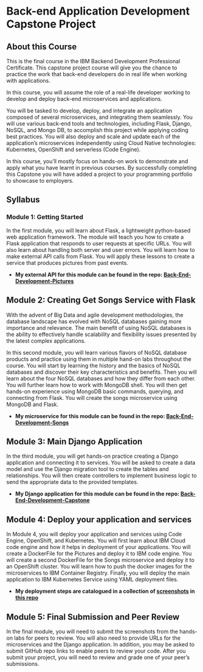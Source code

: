 # Back-end Application Development Capstone Project

## About this Course
This is the final course in the IBM Backend Development Professional Certificate. This capstone project course will give you the chance to practice the work that back-end developers do in real life when working with applications. 

In this course, you will assume the role of a real-life developer working to develop and deploy back-end microservices and applications. 

You will be tasked to develop, deploy, and integrate an application composed of several microservices, and integrating them seamlessly. You will use various back-end tools and technologies, including Flask, Django, NoSQL, and Mongo DB, to accomplish this project while applying coding best practices. You will also deploy and scale and update each of the application’s microservices independently using Cloud Native technologies: Kubernetes, OpenShift and serverless (Code Engine).

In this course, you’ll mostly focus on hands-on work to demonstrate and apply what you have learnt in previous courses. By successfully completing this Capstone you will have added a project to your programming portfolio to showcase to employers.

## Syllabus

### Module 1: Getting Started
In the first module, you will learn about Flask, a lightweight python-based web application framework. The module will teach you how to create a Flask application that responds to user requests at specific URLs. You will also learn about handling both server and user errors. You will learn how to make external API calls from Flask. You will apply these lessons to create a service that produces pictures from past events.

- **My external API for this module can be found in the repo: [Back-End-Development-Pictures](https://github.com/c85/Back-End-Development-Pictures)**

## Module 2: Creating Get Songs Service with Flask
With the advent of Big Data and agile development methodologies, the database landscape has evolved with NoSQL databases gaining more importance and relevance. The main benefit of using NoSQL databases is the ability to effectively handle scalability and flexibility issues presented by the latest complex applications.

In this second module, you will learn various flavors of NoSQL database products and practice using them in multiple hand-on labs throughout the course. You will start by learning the history and the basics of NoSQL databases and discover their key characteristics and benefits. Then you will learn about the four NoSQL databases and how they differ from each other. You will further learn how to work with MongoDB shell. You will then get hands-on experience using MongoDB basic commands, querying, and connecting from Flask. You will create the songs microservice using MongoDB and Flask.

- **My microservice for this module can be found in the repo: [Back-End-Development-Songs](https://github.com/c85/Back-End-Development-Songs)**

## Module 3: Main Django Application
In the third module, you will get hands-on practice creating a Django application and connecting it to services. You will be asked to create a data model and use the Django migration tool to create the tables and relationships. You will then create controllers to implement business logic to send the appropriate data to the provided templates.

- **My Django application for this module can be found in the repo: [Back-End-Development-Capstone](https://github.com/c85/Back-End-Development-Capstone)**

## Module 4: Deploy your application and services
In Module 4, you will deploy your application and services using Code Engine, OpenShift, and Kubernetes. You will first learn about IBM Cloud code engine and how it helps in deployment of your applications. You will create a DockerFile for the Pictures and deploy it to IBM code engine. You will create a second DockerFile for the Songs microservice and deploy it to an OpenShift cluster. You will learn how to push the docker images for the microservices to IBM Container Registry. Finally, you will deploy the main application to IBM Kubernetes Service using YAML deployment files.

- **My deployment steps are catalogued in a collection of [screenshots](screenshots/) in [this repo](https://github.com/c85/ibm-bed-capstone)**

## Module 5: Final Submission and Peer Review
In the final module, you will need to submit the screenshots from the hands-on labs for peers to review. You will also need to provide URLs for the microservices and the Django application. In addition, you may be asked to submit GitHub repo links to enable peers to review your code. After you submit your project, you will need to review and grade one of your peer’s submissions.